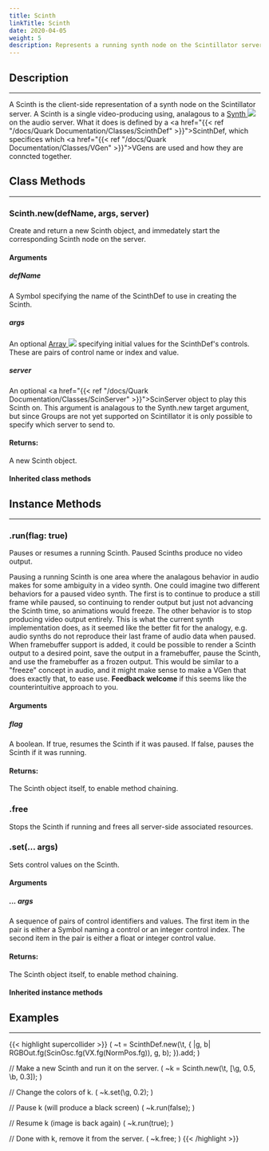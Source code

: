 ```yaml
---
title: Scinth
linkTitle: Scinth
date: 2020-04-05
weight: 5
description: Represents a running synth node on the Scintillator server.
---
```



## Description
---



A Scinth is the client-side representation of a synth node on the Scintillator server. A Scinth is a single video-producing using, analagous to a <a href="https://doc.sccode.org/Classes/Synth.html">Synth <img src="/images/external-link.svg" class="one-liner"></a> on the audio server. What it does is defined by a <a href="{{< ref "/docs/Quark Documentation/Classes/ScinthDef" >}}">ScinthDef</a>, which specifices which <a href="{{< ref "/docs/Quark Documentation/Classes/VGen" >}}">VGen</a>s are used and how they are conncted together.



## Class Methods
---



### Scinth.new(defName, args, server)



Create and return a new Scinth object, and immedately start the corresponding Scinth node on the server.



#### Arguments

##### defName



A Symbol specifying the name of the ScinthDef to use in creating the Scinth.



##### args



An optional <a href="https://doc.sccode.org/Classes/Array.html">Array <img src="/images/external-link.svg" class="one-liner"></a> specifying initial values for the ScinthDef's controls. These are pairs of control name or index and value.



##### server



An optional <a href="{{< ref "/docs/Quark Documentation/Classes/ScinServer" >}}">ScinServer</a> object to play this Scinth on. This argument is analagous to the Synth.new target argument, but since Groups are not yet supported on Scintillator it is only possible to specify which server to send to.





#### Returns:



A new Scinth object.



#### Inherited class methods



## Instance Methods
---



### .run(flag: true)



Pauses or resumes a running Scinth. Paused Scinths produce no video output.



Pausing a running Scinth is one area where the analagous behavior in audio makes for some ambiguity in a video synth. One could imagine two different behaviors for a paused video synth. The first is to continue to produce a still frame while paused, so continuing to render output but just not advancing the Scinth time, so animations would freeze. The other behavior is to stop producing video output entirely. This is what the current synth implementation does, as it seemed like the better fit for the analogy, e.g. audio synths do not reproduce their last frame of audio data when paused. When framebuffer support is added, it could be possible to render a Scinth output to a desired point, save the output in a framebuffer, pause the Scinth, and use the framebuffer as a frozen output. This would be similar to a "freeze" concept in audio, and it might make sense to make a VGen that does exactly that, to ease use. <strong>Feedback welcome</strong> if this seems like the counterintuitive approach to you.



#### Arguments

##### flag



A boolean. If true, resumes the Scinth if it was paused. If false, pauses the Scinth if it was running.





#### Returns:



The Scinth object itself, to enable method chaining.



### .free



Stops the Scinth if running and frees all server-side associated resources.



### .set(... args)



Sets control values on the Scinth.



#### Arguments

##### ... args



A sequence of pairs of control identifiers and values. The first item in the pair is either a Symbol naming a control or an integer control index. The second item in the pair is either a float or integer control value.





#### Returns:



The Scinth object itself, to enable method chaining.



#### Inherited instance methods



## Examples
---



{{< highlight supercollider >}}
(
~t = ScinthDef.new(\t, { |g, b|
    RGBOut.fg(ScinOsc.fg(VX.fg(NormPos.fg)), g, b);
}).add;
)

// Make a new Scinth and run it on the server.
(
~k = Scinth.new(\t, [\g, 0.5, \b, 0.3]);
)

// Change the colors of k.
(
~k.set(\g, 0.2);
)

// Pause k (will produce a black screen)
(
~k.run(false);
)

// Resume k (image is back again)
(
~k.run(true);
)

// Done with k, remove it from the server.
(
~k.free;
)
{{< /highlight >}}





